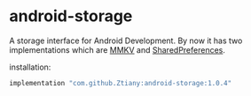 # android-storage

A storage interface for Android Development. By now it has two implementations which
are [MMKV](https://github.com/tencent/mmkv)
and [SharedPreferences](https://developer.android.com/reference/android/content/SharedPreferences).

installation:

```groovy
implementation "com.github.Ztiany:android-storage:1.0.4"
```
